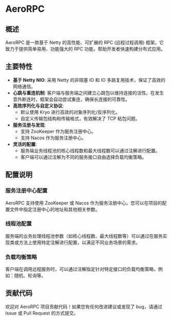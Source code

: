 # AeroRPC
## 概述

AeroRPC 是一款基于 Netty 的高性能、可扩展的 RPC (远程过程调用) 框架。它致力于提供简单易用、功能强大的 RPC 功能，帮助开发者快速构建分布式应用。

## 主要特性

*   **基于 Netty NIO**: 采用 Netty 的非阻塞 IO 和 IO 多路复用技术，保证了高效的网络通信。
*   **心跳与重连机制**: 客户端与服务端之间建立心跳包以维持连接的活性。在发生意外断连时，框架会自动尝试重连，确保长连接的可靠性。
*   **高效序列化与自定义协议**:
    *   默认使用 Kryo 进行高效的对象序列化/反序列化。
    *   自定义传输包结构和传输格式，有效解决了 TCP 粘包问题。
*   **服务注册与发现**:
    *   支持 ZooKeeper 作为服务注册中心。
    *   支持 Nacos 作为服务注册中心。
*   **灵活的配置**:
    *   服务端业务线程池的核心线程数和最大线程数可以通过注解进行配置。
    *   客户端可以通过注解为不同的服务接口自由选择负载均衡策略。


## 配置说明

### 服务注册中心配置

AeroRPC 支持使用 ZooKeeper 或 Nacos 作为服务注册中心。您可以在项目的配置文件中指定注册中心的地址和其他相关参数。

### 线程池配置

服务端的业务处理线程池参数（如核心线程数、最大线程数等）可以通过在服务实现类或方法上使用特定注解进行配置，以满足不同业务场景的需求。

### 负载均衡策略

客户端在调用远程服务时，可以通过注解指定针对特定接口的负载均衡策略，例如：随机、轮询等。

## 贡献代码

欢迎对 AeroRPC 项目贡献代码！如果您有任何改进建议或发现了 bug，请通过 Issue 或 Pull Request 的方式提交。

